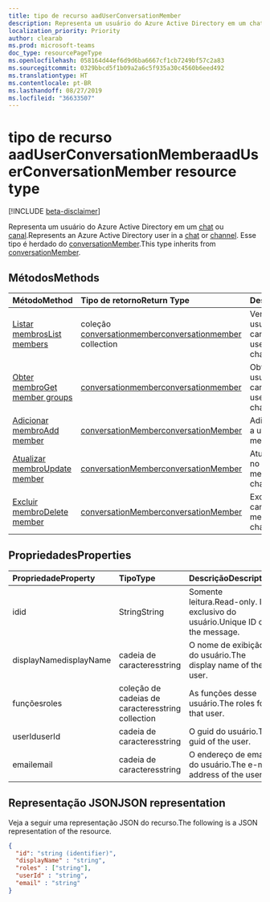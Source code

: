 ```yaml
---
title: tipo de recurso aadUserConversationMember
description: Representa um usuário do Azure Active Directory em um chat ou canal.
localization_priority: Priority
author: clearab
ms.prod: microsoft-teams
doc_type: resourcePageType
ms.openlocfilehash: 058164d44ef6d9d6ba6667cf1cb7249bf57c2a83
ms.sourcegitcommit: 0329bbcd5f1b09a2a6c5f935a30c4560b6eed492
ms.translationtype: HT
ms.contentlocale: pt-BR
ms.lasthandoff: 08/27/2019
ms.locfileid: "36633507"
---
```

# <a name="aaduserconversationmember-resource-type"></a><span data-ttu-id="098ac-103">tipo de recurso aadUserConversationMember</span><span class="sxs-lookup"><span data-stu-id="098ac-103">aadUserConversationMember resource type</span></span>

[!INCLUDE [beta-disclaimer](../../includes/beta-disclaimer.md)]

<span data-ttu-id="098ac-104">Representa um usuário do Azure Active Directory em um [chat](chat.md) ou [canal](channel.md).</span><span class="sxs-lookup"><span data-stu-id="098ac-104">Represents an Azure Active Directory user in a [chat](chat.md) or [channel](channel.md).</span></span> <span data-ttu-id="098ac-105">Esse tipo é herdado do [conversationMember](conversationmember.md).</span><span class="sxs-lookup"><span data-stu-id="098ac-105">This type inherits from [conversationMember](conversationmember.md).</span></span>

## <a name="methods"></a><span data-ttu-id="098ac-106">Métodos</span><span class="sxs-lookup"><span data-stu-id="098ac-106">Methods</span></span>

| <span data-ttu-id="098ac-107">Método</span><span class="sxs-lookup"><span data-stu-id="098ac-107">Method</span></span>       | <span data-ttu-id="098ac-108">Tipo de retorno</span><span class="sxs-lookup"><span data-stu-id="098ac-108">Return Type</span></span>  |<span data-ttu-id="098ac-109">Descrição</span><span class="sxs-lookup"><span data-stu-id="098ac-109">Description</span></span>|
|:---------------|:--------|:----------|
|[<span data-ttu-id="098ac-110">Listar membros</span><span class="sxs-lookup"><span data-stu-id="098ac-110">List members</span></span>](../api/conversationmember-list.md) | <span data-ttu-id="098ac-111">coleção [conversationmember](conversationmember.md)</span><span class="sxs-lookup"><span data-stu-id="098ac-111">[conversationmember](conversationmember.md) collection</span></span> | <span data-ttu-id="098ac-112">Ver a lista de todos os usuários no chat ou canal.</span><span class="sxs-lookup"><span data-stu-id="098ac-112">Get the list of all users in the chat or channel.</span></span>|
|[<span data-ttu-id="098ac-113">Obter membro</span><span class="sxs-lookup"><span data-stu-id="098ac-113">Get member groups</span></span>](../api/conversationmember-get.md) | [<span data-ttu-id="098ac-114">conversationmember</span><span class="sxs-lookup"><span data-stu-id="098ac-114">conversationmember</span></span>](conversationmember.md) | <span data-ttu-id="098ac-115">Obter um único usuário no chat ou canal.</span><span class="sxs-lookup"><span data-stu-id="098ac-115">Get a single user in the chat or channel.</span></span>|
|[<span data-ttu-id="098ac-116">Adicionar membro</span><span class="sxs-lookup"><span data-stu-id="098ac-116">Add member</span></span>](../api/conversationmember-add.md) | [<span data-ttu-id="098ac-117">conversationMember</span><span class="sxs-lookup"><span data-stu-id="098ac-117">conversationMember</span></span>](conversationmember.md)| <span data-ttu-id="098ac-118">Adicionar um membro a um canal.</span><span class="sxs-lookup"><span data-stu-id="098ac-118">Add a member to a class.</span></span>|
|[<span data-ttu-id="098ac-119">Atualizar membro</span><span class="sxs-lookup"><span data-stu-id="098ac-119">Update member</span></span>](../api/conversationmember-update.md) | [<span data-ttu-id="098ac-120">conversationMember</span><span class="sxs-lookup"><span data-stu-id="098ac-120">conversationMember</span></span>](conversationmember.md)| <span data-ttu-id="098ac-121">Atualizar um membro no canal.</span><span class="sxs-lookup"><span data-stu-id="098ac-121">Update a member in the channel.</span></span>|
|[<span data-ttu-id="098ac-122">Excluir membro</span><span class="sxs-lookup"><span data-stu-id="098ac-122">Delete member</span></span>](../api/conversationmember-delete.md) | [<span data-ttu-id="098ac-123">conversationMember</span><span class="sxs-lookup"><span data-stu-id="098ac-123">conversationMember</span></span>](conversationmember.md)| <span data-ttu-id="098ac-124">Excluir um membro do canal.</span><span class="sxs-lookup"><span data-stu-id="098ac-124">Delete a member from the channel.</span></span>|

## <a name="properties"></a><span data-ttu-id="098ac-125">Propriedades</span><span class="sxs-lookup"><span data-stu-id="098ac-125">Properties</span></span>

| <span data-ttu-id="098ac-126">Propriedade</span><span class="sxs-lookup"><span data-stu-id="098ac-126">Property</span></span>   | <span data-ttu-id="098ac-127">Tipo</span><span class="sxs-lookup"><span data-stu-id="098ac-127">Type</span></span> |<span data-ttu-id="098ac-128">Descrição</span><span class="sxs-lookup"><span data-stu-id="098ac-128">Description</span></span>|
|:---------------|:--------|:----------|
|<span data-ttu-id="098ac-129">id</span><span class="sxs-lookup"><span data-stu-id="098ac-129">id</span></span>|<span data-ttu-id="098ac-130">String</span><span class="sxs-lookup"><span data-stu-id="098ac-130">String</span></span>| <span data-ttu-id="098ac-131">Somente leitura.</span><span class="sxs-lookup"><span data-stu-id="098ac-131">Read-only.</span></span> <span data-ttu-id="098ac-132">ID exclusivo do usuário.</span><span class="sxs-lookup"><span data-stu-id="098ac-132">Unique ID of the message.</span></span>|
|<span data-ttu-id="098ac-133">displayName</span><span class="sxs-lookup"><span data-stu-id="098ac-133">displayName</span></span>| <span data-ttu-id="098ac-134">cadeia de caracteres</span><span class="sxs-lookup"><span data-stu-id="098ac-134">string</span></span> | <span data-ttu-id="098ac-135">O nome de exibição do usuário.</span><span class="sxs-lookup"><span data-stu-id="098ac-135">The display name of the user.</span></span> |
|<span data-ttu-id="098ac-136">funções</span><span class="sxs-lookup"><span data-stu-id="098ac-136">roles</span></span>| <span data-ttu-id="098ac-137">coleção de cadeias de caracteres</span><span class="sxs-lookup"><span data-stu-id="098ac-137">string collection</span></span> | <span data-ttu-id="098ac-138">As funções desse usuário.</span><span class="sxs-lookup"><span data-stu-id="098ac-138">The roles for that user.</span></span> |
|<span data-ttu-id="098ac-139">userId</span><span class="sxs-lookup"><span data-stu-id="098ac-139">userId</span></span>| <span data-ttu-id="098ac-140">cadeia de caracteres</span><span class="sxs-lookup"><span data-stu-id="098ac-140">string</span></span> | <span data-ttu-id="098ac-141">O guid do usuário.</span><span class="sxs-lookup"><span data-stu-id="098ac-141">The guid of the user.</span></span> |
|<span data-ttu-id="098ac-142">email</span><span class="sxs-lookup"><span data-stu-id="098ac-142">email</span></span>| <span data-ttu-id="098ac-143">cadeia de caracteres</span><span class="sxs-lookup"><span data-stu-id="098ac-143">string</span></span>  | <span data-ttu-id="098ac-144">O endereço de email do usuário.</span><span class="sxs-lookup"><span data-stu-id="098ac-144">The e-mail address of the user.</span></span> |

## <a name="json-representation"></a><span data-ttu-id="098ac-145">Representação JSON</span><span class="sxs-lookup"><span data-stu-id="098ac-145">JSON representation</span></span>

<span data-ttu-id="098ac-146">Veja a seguir uma representação JSON do recurso.</span><span class="sxs-lookup"><span data-stu-id="098ac-146">The following is a JSON representation of the resource.</span></span>

<!-- {
  "blockType": "resource",
  "baseType": "microsoft.graph.entity",
  "@odata.type": "microsoft.graph.aadUserConversationMember"
}-->

```json
{
  "id": "string (identifier)",
  "displayName" : "string",
  "roles" : ["string"],
  "userId" : "string",
  "email" : "string"
}

```

<!-- uuid: 8fcb5dbc-d5aa-4681-8e31-b001d5168d79
2015-10-25 14:57:30 UTC -->
<!--
{
  "type": "#page.annotation",
  "description": "aadUserConversationMember",
  "keywords": "",
  "section": "documentation",
  "tocPath": "",
  "suppressions": []
}
-->
